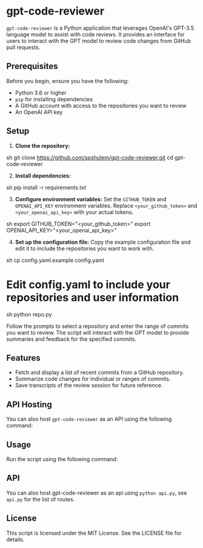 # gpt-code-reviewer

`gpt-code-reviewer` is a Python application that leverages OpenAI's GPT-3.5 language model to assist with code reviews. It provides an interface for users to interact with the GPT model to review code changes from GitHub pull requests.

## Prerequisites

Before you begin, ensure you have the following:
- Python 3.6 or higher
- `pip` for installing dependencies
- A GitHub account with access to the repositories you want to review
- An OpenAI API key

## Setup

1. **Clone the repository:**

sh
git clone https://github.com/spshulem/gpt-code-reviewer.git
cd gpt-code-reviewer


2. **Install dependencies:**

sh
pip install -r requirements.txt


3. **Configure environment variables:**
   Set the `GITHUB_TOKEN` and `OPENAI_API_KEY` environment variables. Replace `<your_github_token>` and `<your_openai_api_key>` with your actual tokens.

sh
export GITHUB_TOKEN="<your_github_token>"
export OPENAI_API_KEY="<your_openai_api_key>"


4. **Set up the configuration file:**
   Copy the example configuration file and edit it to include the repositories you want to work with.

sh
cp config.yaml.example config.yaml
# Edit config.yaml to include your repositories and user information

sh
python repo.py


Follow the prompts to select a repository and enter the range of commits you want to review. The script will interact with the GPT model to provide summaries and feedback for the specified commits.

## Features

- Fetch and display a list of recent commits from a GitHub repository.
- Summarize code changes for individual or ranges of commits.
- Save transcripts of the review session for future reference.

## API Hosting

You can also host `gpt-code-reviewer` as an API using the following command:


## Usage

Run the script using the following command:

## API

You can also host gpt-code-reviewer as an api using `python api.py`, see `api.py` for the list of routes.

## License

This script is licensed under the MIT License. See the LICENSE file for details.
